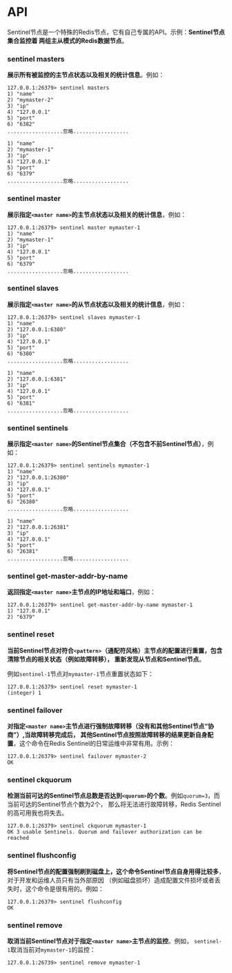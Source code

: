 API
==================================================================
Sentinel节点是一个特殊的Redis节点，它有自己专属的API。示例：**Sentinel节点集合监控着
两组主从模式的Redis数据节点**。

### sentinel masters
**展示所有被监控的主节点状态以及相关的统计信息**。例如：
```shell
127.0.0.1:26379> sentinel masters
1) "name"
2) "mymaster-2"
3) "ip"
4) "127.0.0.1"
5) "port"
6) "6382"
..................忽略..................

1) "name"
2) "mymaster-1"
3) "ip"
4) "127.0.0.1"
5) "port"
6) "6379"
..................忽略..................
```

### sentinel master <master name>
**展示指定`<master name>`的主节点状态以及相关的统计信息**，例如：
```shell
127.0.0.1:26379> sentinel master mymaster-1
1) "name"
2) "mymaster-1"
3) "ip"
4) "127.0.0.1"
5) "port"
6) "6379"
..................忽略..................
```

### sentinel slaves <master name>
**展示指定`<master name>`的从节点状态以及相关的统计信息**，例如：
```shell
127.0.0.1:26379> sentinel slaves mymaster-1
1) "name"
2) "127.0.0.1:6380"
3) "ip"
4) "127.0.0.1"
5) "port"
6) "6380"
..................忽略..................

1) "name"
2) "127.0.0.1:6381"
3) "ip"
4) "127.0.0.1"
5) "port"
6) "6381"
..................忽略..................
```

### sentinel sentinels <master name>
**展示指定`<master name>`的Sentinel节点集合（不包含不前Sentinel节点）**，例如：
```shell
127.0.0.1:26379> sentinel sentinels mymaster-1
1) "name"
2) "127.0.0.1:26380"
3) "ip"
4) "127.0.0.1"
5) "port"
6) "26380"
..................忽略..................

1) "name"
2) "127.0.0.1:26381"
3) "ip"
4) "127.0.0.1"
5) "port"
6) "26381"
..................忽略..................
```

### sentinel get-master-addr-by-name <master name>
**返回指定`<master name>`主节点的IP地址和端口**，例如：
```shell
127.0.0.1:26379> sentinel get-master-addr-by-name mymaster-1
1) "127.0.0.1"
2) "6379"
```

### sentinel reset <pattern>
**当前Sentinel节点对符合`<pattern>`（通配符风格）主节点的配置进行重置，包含清除节点的相关状态（例如故障转移），
重新发现从节点和Sentinel节点**。

例如`sentinel-1`节点对`mymaster-1`节点重置状态如下：
```shell
127.0.0.1:26379> sentinel reset mymaster-1
(integer) 1
```

### sentinel failover <master name>
**对指定`<master name>`主节点进行强制故障转移（没有和其他Sentinel节点“协商”）,当故障转移完成后，
其他Sentinel节点按照故障转移的结果更新自身配置**，这个命令在Redis Sentinel的日常运维中非常有用。示例：
```shell
127.0.0.1:26379> sentinel failover mymaster-2
OK
```

### sentinel ckquorum <master name>
**检测当前可达的Sentinel节点总数是否达到`<quorum>`的个数**。例如`quorum=3`，而当前可达的Sentinel节点个数为2个，
那么将无法进行故障转移，Redis Sentinel的高可用我也将失去。
```shell
127.0.0.1:26379> sentinel ckquorum mymaster-1
OK 3 usable Sentinels. Quorum and failover authorization can be reached
```

### sentinel flushconfig
**将Sentinel节点的配置强制刷到磁盘上，这个命令Sentinel节点自身用得比较多**，对于开发和运维人员只有当外部原因
（例如磁盘损坏）造成配置文件损坏或者丢失时，这个命令是很有用的。例如：
```shell
127.0.0.1:26379> sentinel flushconfig
OK
```

### sentinel remove <master name>
**取消当前Sentinel节点对于指定`<master name>`主节点的监控**。例如，
`sentinel-1`取消当前对`mymaster-1`的监控：
```shell
127.0.0.1:26739> sentinel remove mymaster-1
```








